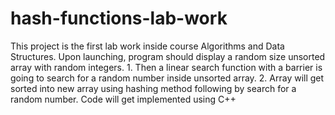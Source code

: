 # hash-functions-lab-work
This project is the first lab work inside course Algorithms and Data Structures. Upon launching, program should display a random size unsorted array with random integers. 1. Then a linear search function with a barrier is going to search for a random number inside unsorted array. 2. Array will get sorted into new array using hashing method following by search for a random number. Code will get implemented using C++ 
